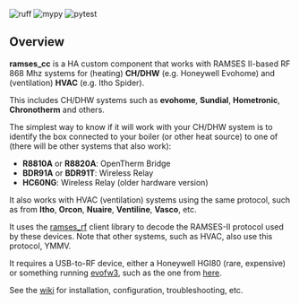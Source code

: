 ![ruff](https://github.com/zxdavb/ramses_cc/actions/workflows/check-lint.yml/badge.svg)
![mypy](https://github.com/zxdavb/ramses_cc/actions/workflows/check-type.yml/badge.svg)
![pytest](https://github.com/zxdavb/ramses_cc/actions/workflows/check-test.yml/badge.svg)

## Overview
**ramses_cc** is a HA custom component that works with RAMSES II-based RF 868 Mhz systems for (heating) **CH/DHW** (e.g. Honeywell Evohome) and (ventilation) **HVAC** (e.g. Itho Spider).

This includes CH/DHW systems such as **evohome**, **Sundial**, **Hometronic**, **Chronotherm** and others.

The simplest way to know if it will work with your CH/DHW system is to identify the box connected to your boiler (or other heat source) to one of (there will be other systems that also work):
 - **R8810A** or **R8820A**: OpenTherm Bridge
 - **BDR91A** or **BDR91T**: Wireless Relay
 - **HC60NG**: Wireless Relay (older hardware version)

It also works with HVAC (ventilation) systems using the same protocol, such as from **Itho**, **Orcon**, **Nuaire**, **Ventiline**, **Vasco**, etc.

It uses the [ramses_rf](https://github.com/zxdavb/ramses_rf) client library to decode the RAMSES-II protocol used by these devices. Note that other systems, such as HVAC, also use this protocol, YMMV.

It requires a USB-to-RF device, either a Honeywell HGI80 (rare, expensive) or something running [evofw3](https://github.com/ghoti57/evofw3), such as the one from [here](https://indalo-tech.onlineweb.shop/).

See the [wiki](https://github.com/zxdavb/ramses_cc/wiki) for installation, configuration, troubleshooting, etc.

